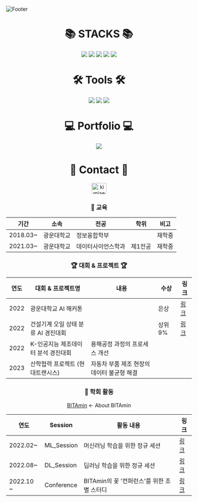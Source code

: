 ![Footer](https://capsule-render.vercel.app/api?type=waving&color=auto&height=200&section=footer&text=JaeYoon'sGithub)

<div align=center><h1>📚 STACKS 📚</h1></div>

<div align=center> 
  <img src="https://img.shields.io/badge/python-3776AB?style=for-the-badge&logo=python&logoColor=white">
  <img src="https://img.shields.io/badge/R-276DC3?style=for-the-badge&logo=R&logoColor=white">
  
<!--   <img src="https://img.shields.io/badge/mysql-4479A1?style=for-the-badge&logo=mysql&logoColor=white">  -->
  
<!--   <img src="https://img.shields.io/badge/amazonaws-232F3E?style=for-the-badge&logo=amazonaws&logoColor=white">  -->
  
  <img src="https://img.shields.io/badge/github-181717?style=for-the-badge&logo=github&logoColor=white">
  
  <img src="https://img.shields.io/badge/PyTorch-EE4C2C?style=for-the-badge&logo=PyTorch&logoColor=white">
  
  <img src="https://img.shields.io/badge/Pandas-150458?style=for-the-badge&logo=Pandas&logoColor=white">

</div>


<div align=center><h1>🛠 Tools 🛠</h1></div>

<div align="center">
  
<!--   <img src="https://img.shields.io/badge/PyCharm-47A248?style=for-the-badge&logo=PyCharm&logoColor=white"/> -->
  
  <img src="https://img.shields.io/badge/VisualStudeioCode-007ACC?style=for-the-badge&logo=VisualStudioCode&logoColor=white"/>
  <img src="https://img.shields.io/badge/Jupyter-F37626?style=for-the-badge&logo=Jupyter&logoColor=white"/>
  <img src="https://img.shields.io/badge/Google Colab-F9AB00?style=for-the-badge&logo=Google Colab&logoColor=white"/>
  
</div>


<div align=center><h1>💻 Portfolio 💻</h1></div>

<div align="center">
  <a href="https://kimjaeyoonn.tistory.com"><img src="https://img.shields.io/badge/Tistory-000000?style=for-the-badge&logo=Tistory&logoColor=white"/></a>
  
<!--   <a href="https://www.notion.so/Hyun-Ji-Lee-c98257799ab644db8169676336640416"><img src="https://img.shields.io/badge/Notion-FE5196?style=for-the-badge&logo=Notion&logoColor=white"/></a> -->
  
</div>

<div align=center><h1>💌 Contact 💌</h1></div>
<div align=center><a href="https://instagram.com/kimjaeyoonn__" target="blank"><img align="center" src="https://raw.githubusercontent.com/rahuldkjain/github-profile-readme-generator/master/src/images/icons/Social/instagram.svg" alt="kimjaeyoonn__" height="30" width="40" /> 
  </a>
</p>

<!-- <div align="center">
<img src="http://mazassumnida.wtf/api/v2/generate_badge?boj=hyunji5031">
</div> -->


### 📝 교육
|기간|소속|전공|학위|비고|
|-|-|-|-|-|
|2018.03~|광운대학교|정보융합학부||재학중|
|2021.03~|광운대학교|데이터사이언스학과|제1전공|재학중|

### 🏆 대회 & 프로젝트 🏆 
|연도|대회 & 프로젝트명|내용|수상|링크|
|-|-|-|-|-|
|2022|광운대학교 AI 해커톤||은상|<a href="https://github.com/kimjaeyoonn/KWU_AI_Hackathon" target="_blank">링크</a>|
|2022|건설기계 오일 상태 분류 AI 경진대회||상위 9%|<a href="https://github.com/kimjaeyoonn/Construction_machinery_oil_Classification" target="_blank">링크</a>|
|2022|K-인공지능 제조데이터 분석 경진대회|용해공정 과정의 프로세스 개선|||
|2023|산학협력 프로젝트 (현대트랜시스)|자동차 부품 제조 현장의 데이터 불균형 해결|||





### 🏫 학회 활동 
[BITAmin](https://cafe.naver.com/bitamin123) <- About BITAmin

|연도|Session|활동 내용|링크|
|-|-|-|-|
|2022.02~|ML_Session|머신러닝 학습을 위한 정규 세션|<a href="https://cafe.naver.com/bitamin123" target="_blank">링크</a>|
|2022.08~|DL_Session|딥러닝 학습을 위한 정규 세션|<a href="https://zhenying2.notion.site/b587cc98922249c38cafaadf42d4b0e3?v=8eed2c6e71244b5fbecaba37e4215c8e" target="_blank">링크</a>|
|2022.10 ~|Conference|BITAmin의 꽃 '컨퍼런스'를 위한 조별 스터디|<a href="https://zhenying2.notion.site/9-BITAmin-2-_-cb427958f8fb4b07ab8842f4a77d00ad" target="_blank">링크</a>|



<!--### 📜 자격증
|취득 연도|자격증|주관|유효기간|
|-|-|-|-|
|2021|SQLD|한국데이터산업진흥원|영구|-->




